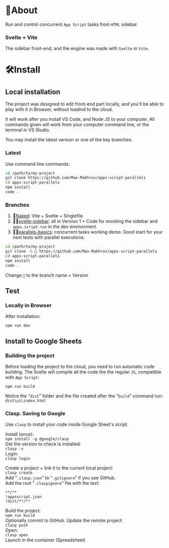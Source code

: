# 👀About

Run and control concurrent `App Script` tasks from `HTML` sidebar.

### Svelte + Vite

The sidebar front-end, and the engine was made with `Svelte` in `Vite`.

# 🛠️Install

## Local installation
The project was designed to edit front-end part locally, and you'll be able to play with it in Browser, without loadind to the cloud.

It will work after you install VS Code, and Node JS to your computer. All commands given will work from your computer command line, or the terminal in VS Studio.

You may install the latest version or one of the key branches.

### Latest

Use command line commands:

```bash
cd /path/to/my-project
git clone https://github.com/Max-Makhrov/apps-script-parallels
cd apps-script-parallels
npm install
code .
```

### Branches

 1. 🩻[Naked](https://github.com/Max-Makhrov/apps-script-parallels/tree/naked-svelte-singlefile):  Vite + Svelte + Singlefile
 2. 👶🏼[svelte-sidebar](https://github.com/Max-Makhrov/apps-script-parallels/tree/svelte-sidebar): all in Version 1 + Code for mocking the sidebar and `apps.script.run` in the dev environment.
 3. 👧🏼[parallels-basics](https://github.com/Max-Makhrov/apps-script-parallels/tree/parallels-basics): concurrent tasks working demo. Good start for your next tests with parallel executions.

```bash
cd /path/to/my-project
git clone -b 🌵 https://github.com/Max-Makhrov/apps-script-parallels
cd apps-script-parallels
npm install
code .
```

Change `🌵` to the branch name = Version

## Test

### Locally in Browser

After installation:

```
npm run dev
```

## Install to Google Sheets

### Building the project

Before loading the project to the cloud, you need to run automatic code building. The Svelte will compile all the code the the regular `JS`, compatible with `App Script`:

```
npm run build
```

Notice the “`dist`” folder and the file created after the “`build`” command run:
`dist\ui\index.html`

### Clasp. Saving to Google

Use `clasp` to install your code inside Google Sheet's script.

Install (once):\
`npm install -g @google/clasp`\
Get the version to check is installed:\
`clasp -v`\
Login:\
`clasp login`

Create a project + link it to the current local project:\
`clasp create`\
Add “`.clasp.json`” to “`.gitignore`” if you use GitHub.\
Add the root “`.claspignore`” file with the text:
```
**/**
!appsscript.json
!dist/**/**
```

Build the project:\
`npm run build`\
Optionally commit to GitHub. Update the remote project:\
`clasp push`\
Open:\
`clasp open`\
Launch in the container (Spreadsheet)
